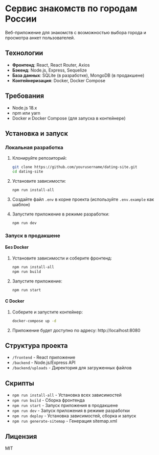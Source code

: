 # Сервис знакомств по городам России

Веб-приложение для знакомств с возможностью выбора города и просмотра анкет пользователей.

## Технологии

- **Фронтенд**: React, React Router, Axios
- **Бэкенд**: Node.js, Express, Sequelize
- **База данных**: SQLite (в разработке), MongoDB (в продакшене)
- **Контейнеризация**: Docker, Docker Compose

## Требования

- Node.js 18.x
- npm или yarn
- Docker и Docker Compose (для запуска в контейнере)

## Установка и запуск

### Локальная разработка

1. Клонируйте репозиторий:
   ```bash
   git clone https://github.com/yourusername/dating-site.git
   cd dating-site
   ```

2. Установите зависимости:
   ```bash
   npm run install-all
   ```

3. Создайте файл `.env` в корне проекта (используйте `.env.example` как шаблон)

4. Запустите приложение в режиме разработки:
   ```bash
   npm run dev
   ```

### Запуск в продакшене

#### Без Docker

1. Установите зависимости и соберите фронтенд:
   ```bash
   npm run install-all
   npm run build
   ```

2. Запустите приложение:
   ```bash
   npm run start
   ```

#### С Docker

1. Соберите и запустите контейнер:
   ```bash
   docker-compose up -d
   ```

2. Приложение будет доступно по адресу: http://localhost:8080

## Структура проекта

- `/frontend` - React приложение
- `/backend` - Node.js/Express API
- `/backend/uploads` - Директория для загруженных файлов

## Скрипты

- `npm run install-all` - Установка всех зависимостей
- `npm run build` - Сборка фронтенда
- `npm run start` - Запуск приложения в продакшене
- `npm run dev` - Запуск приложения в режиме разработки
- `npm run deploy` - Установка зависимостей, сборка и запуск
- `npm run generate-sitemap` - Генерация sitemap.xml

## Лицензия

MIT 